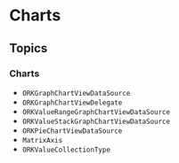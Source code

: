 # Charts

## Topics

### Charts

- ``ORKGraphChartViewDataSource``
- ``ORKGraphChartViewDelegate``
- ``ORKValueRangeGraphChartViewDataSource``
- ``ORKValueStackGraphChartViewDataSource``
- ``ORKPieChartViewDataSource``
- ``MatrixAxis``
- ``ORKValueCollectionType``


